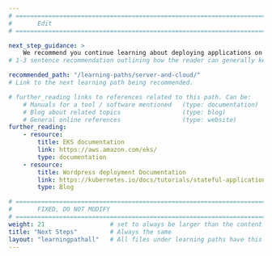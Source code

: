 ```yaml
---
# ================================================================================
#       Edit
# ================================================================================

next_step_guidance: >
    We recommend you continue learning about deploying applications on Arm.
# 1-3 sentence recommendation outlining how the reader can generally keep learning about these topics, and a specific explanation of why the next step is being recommended.

recommended_path: "/learning-paths/server-and-cloud/"
# Link to the next learning path being recommended.

# further_reading links to references related to this path. Can be:
    # Manuals for a tool / software mentioned   (type: documentation)
    # Blog about related topics                 (type: blog)
    # General online references                 (type: website)
further_reading:
    - resource:
        title: EKS documentation
        link: https://aws.amazon.com/eks/
        type: documentation
    - resource:
        title: Wordpress deployment Documentation
        link: https://kubernetes.io/docs/tutorials/stateful-application/mysql-wordpress-persistent-volume/
        type: Blog

# ================================================================================
#       FIXED, DO NOT MODIFY
# ================================================================================
weight: 21                  # set to always be larger than the content in this path, and one more than 'review'
title: "Next Steps"         # Always the same
layout: "learningpathall"   # All files under learning paths have this same wrapper
---
```

